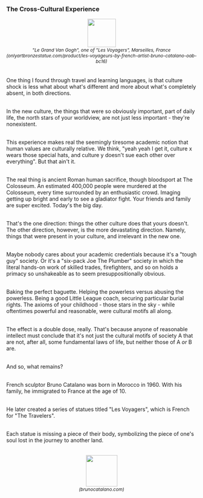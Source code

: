 ### The Cross-Cultural Experience

<div align="center">
  <img height="75vh" src="https://bradleyculley.github.io/images/Les-Voyagers-1.jpeg" />
  <div style="font-size: 12px; font-style: italic;">"Le Grand Van Gogh", one of "Les Voyagers", Marseilles, France (onlyartbronzestatue.com/product/les-voyageurs-by-french-artist-bruno-catalano-oab-bc16)</div>
</div>
<br/>
<br/>
One thing I found through travel and learning languages, is that culture shock is less what about what's different and more about what's completely absent, in both directions.<br/><br/>

In the new culture, the things that were so obviously important, part of daily life, the north stars of your worldview, are not just less important - they're nonexistent.<br/><br/>

This experience makes real the seemingly tiresome academic notion that human values are culturally relative.
We think, "yeah yeah I get it, culture x wears those special hats, and culture y doesn't sue each other over everything".
But that ain't it.<br/><br/>

The real thing is ancient Roman human sacrifice, though bloodsport at The Colosseum.
An estimated 400,000 people were murdered at the Colosseum, every time surrounded by an enthusiastic crowd.
Imaging getting up bright and early to see a gladiator fight.
Your friends and family are super excited. Today's the big day.<br/><br/>

That's the one direction: things the other culture does that yours doesn't.
The other direction, however, is the more devastating direction.
Namely, things that were present in your culture, and irrelevant in the new one.<br/><br/>

Maybe nobody cares about your academic credentials because it's a "tough guy" society.
Or it's a "six-pack Joe The Plumber" society in which the literal hands-on work of skilled trades, firefighters, and so on holds a primacy so unshakeable as to seem presuppositionally obvious.<br/><br/>

Baking the perfect baguette. Helping the powerless versus abusing the powerless.
Being a good Little League coach, securing particular burial rights.
The axioms of your childhood - those stars in the sky - while oftentimes powerful and reasonable, were cultural motifs all along.<br/><br/>

The effect is a double dose, really.
That's because anyone of reasonable intellect must conclude that it's not just the cultural motifs of society A that are not, after all, some fundamental laws of life, but neither those of A _or_ B are.<br/><br/>

And so, what remains?<br/><br/>

French sculptor Bruno Catalano was born in Morocco in 1960. With his family, he immigrated to France at the age of 10.<br/><br/>

He later created a series of statues titled "Les Voyagers", which is French for "The Travelers".<br/><br/>

Each statue is missing a piece of their body, symbolizing the piece of one's soul lost in the journey to another land.<br/><br/>

<div align="center">
  <img height="83vh" src="https://bradleyculley.github.io/images/Les-Voyagers-2.jpeg" />
  <div style="font-size: 12px; font-style: italic;">(brunocatalano.com)</div>
</div>
